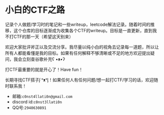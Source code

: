 # 小白的CTF之路

记录个人做题/学习时的笔记和一些writeup，leetcode解法记录。随着时间的推移，这个仓库的目标逐渐成为收集各个CTF的writeup。目标是一直更新，直到我不打CTF的那一天（希望这天别来）

欢迎大家批评斧正以及交流分享。我尽量以纯小白的视角去记录每一道题，所以让所有人都能看懂是我的目标。如果有任何解释不够清晰或不足的地方欢迎提出疑问，我会立刻查谷歌补充ʕ •ᴥ•ʔ

打CTF最重要的就是开心了！Have fun！

长期寻找CTF搭子ᶘ ᵒᴥᵒᶅ！如果任何人有任何问题/想一起打CTF/学习的话，欢迎随时联系我！
- 邮箱:`c0nst4llati0n@gmail.com`
- discord id:`c0nst3llati0n`
- QQ号:`2940630891`